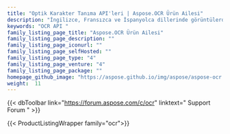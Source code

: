```yaml
---
title: "Optik Karakter Tanıma API'leri | Aspose.OCR Ürün Ailesi"
description: "İngilizce, Fransızca ve İspanyolca dillerinde görüntülerden metin çıkarabilen OCR uygulamaları oluşturmak için .NET, Java ve C++ Şirket İçi kitaplıkları indirin."
keywords: "OCR API "
family_listing_page_title: "Aspose.OCR Ürün Ailesi"
family_listing_page_description: ""
family_listing_page_iconurl: ""
family_listing_page_selfHosted: ""
family_listing_page_type: "4"
family_listing_page_venture: "4"
family_listing_page_package: ""
homepage_github_image: "https://aspose.github.io/img/aspose/aspose-ocr.png"
weight:  11
---
```


{{< dbToolbar link="https://forum.aspose.com/c/ocr" linktext=" Support Forum " >}}

{{< ProductListingWrapper family="ocr">}}

